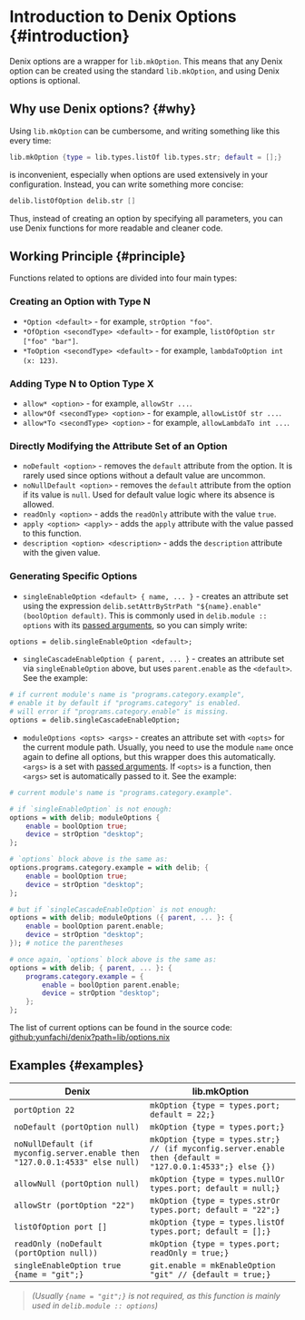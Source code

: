 # Introduction to Denix Options {#introduction}
Denix options are a wrapper for `lib.mkOption`. This means that any Denix option can be created using the standard `lib.mkOption`, and using Denix options is optional.

## Why use Denix options? {#why}
Using `lib.mkOption` can be cumbersome, and writing something like this every time:

```nix
lib.mkOption {type = lib.types.listOf lib.types.str; default = [];}
```

is inconvenient, especially when options are used extensively in your configuration. Instead, you can write something more concise:

```nix
delib.listOfOption delib.str []
```

Thus, instead of creating an option by specifying all parameters, you can use Denix functions for more readable and cleaner code.

## Working Principle {#principle}
Functions related to options are divided into four main types:

### Creating an Option with Type N
- `*Option <default>` - for example, `strOption "foo"`.
- `*OfOption <secondType> <default>` - for example, `listOfOption str ["foo" "bar"]`.
- `*ToOption <secondType> <default>` - for example, `lambdaToOption int (x: 123)`.

### Adding Type N to Option Type X
- `allow* <option>` - for example, `allowStr ...`.
- `allow*Of <secondType> <option>` - for example, `allowListOf str ...`.
- `allow*To <secondType> <option>` - for example, `allowLambdaTo int ...`.

### Directly Modifying the Attribute Set of an Option
- `noDefault <option>` - removes the `default` attribute from the option. It is rarely used since options without a default value are uncommon.
- `noNullDefault <option>` - removes the `default` attribute from the option if its value is `null`. Used for default value logic where its absence is allowed.
- `readOnly <option>` - adds the `readOnly` attribute with the value `true`.
- `apply <option> <apply>` - adds the `apply` attribute with the value passed to this function.
- `description <option> <description>` - adds the `description` attribute with the given value.

### Generating Specific Options
- `singleEnableOption <default> { name, ... }` - creates an attribute set using the expression `delib.setAttrByStrPath "${name}.enable" (boolOption default)`. This is commonly used in `delib.module :: options` with its [passed arguments](/modules/structure#passed-arguments), so you can simply write:

```nix
options = delib.singleEnableOption <default>;
```

- `singleCascadeEnableOption { parent, ... }` - creates an attribute set via `singleEnableOption` above, but uses `parent.enable` as the `<default>`. See the example:

```nix
# if current module's name is "programs.category.example",
# enable it by default if "programs.category" is enabled.
# will error if "programs.category.enable" is missing.
options = delib.singleCascadeEnableOption;
```

- `moduleOptions <opts> <args>` - creates an attribute set with `<opts>` for the current module path. Usually, you need to use the module `name` once again to define all options, but this wrapper does this automatically. `<args>` is a set with [passed arguments](/modules/structure#passed-arguments). If `<opts>` is a function, then `<args>` set is automatically passed to it. See the example:

```nix
# current module's name is "programs.category.example".

# if `singleEnableOption` is not enough:
options = with delib; moduleOptions {
    enable = boolOption true;
    device = strOption "desktop";
};

# `options` block above is the same as:
options.programs.category.example = with delib; {
    enable = boolOption true;
    device = strOption "desktop";
};

# but if `singleCascadeEnableOption` is not enough:
options = with delib; moduleOptions ({ parent, ... }: {
    enable = boolOption parent.enable;
    device = strOption "desktop";
}); # notice the parentheses

# once again, `options` block above is the same as:
options = with delib; { parent, ... }: {
    programs.category.example = {
        enable = boolOption parent.enable;
        device = strOption "desktop";
    };
};
```

The list of current options can be found in the source code: [github:yunfachi/denix?path=lib/options.nix](https://github.com/yunfachi/denix/blob/master/lib/options.nix)

## Examples {#examples}

| Denix                                                                       | lib.mkOption                                                                                             |
|-----------------------------------------------------------------------------|----------------------------------------------------------------------------------------------------------|
| `portOption 22`                                                             | `mkOption {type = types.port; default = 22;}`                                                            |
| `noDefault (portOption null)`                                               | `mkOption {type = types.port;}`                                                                          |
| `noNullDefault (if myconfig.server.enable then "127.0.0.1:4533" else null)` | `mkOption {type = types.str;} // (if myconfig.server.enable then {default = "127.0.0.1:4533";} else {})` |
| `allowNull (portOption null)`                                               | `mkOption {type = types.nullOr types.port; default = null;}`                                             |
| `allowStr (portOption "22")`                                                | `mkOption {type = types.strOr types.port; default = "22";}`                                              |
| `listOfOption port []`                                                      | `mkOption {type = types.listOf types.port; default = [];}`                                               |
| `readOnly (noDefault (portOption null))`                                    | `mkOption {type = types.port; readOnly = true;}`                                                         |
| `singleEnableOption true {name = "git";}`                                   | `git.enable = mkEnableOption "git" // {default = true;}`                                                 |

> *(Usually `{name = "git";}` is not required, as this function is mainly used in `delib.module :: options`)*
